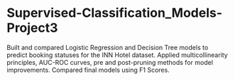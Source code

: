 # Supervised-Classification_Models-Project3
Built and compared Logistic Regression and Decision Tree models to predict booking statuses for the INN Hotel dataset. Applied multicollinearity principles, AUC-ROC curves, pre and post-pruning methods for model improvements. Compared final models using F1 Scores.
